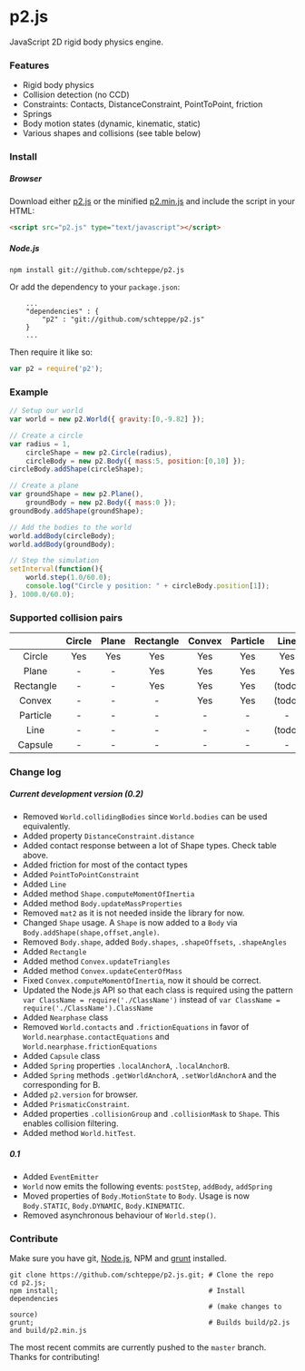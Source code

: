p2.js
=====

JavaScript 2D rigid body physics engine.

### Features
* Rigid body physics
* Collision detection (no CCD)
* Constraints: Contacts, DistanceConstraint, PointToPoint, friction
* Springs
* Body motion states (dynamic, kinematic, static)
* Various shapes and collisions (see table below)

### Install
##### Browser
Download either [p2.js](build/p2.js) or the minified [p2.min.js](build/p2.min.js) and include the script in your HTML:
```html
<script src="p2.js" type="text/javascript"></script>
```
##### Node.js
```
npm install git://github.com/schteppe/p2.js
```
Or add the dependency to your ```package.json```:
```
    ...
    "dependencies" : {
        "p2" : "git://github.com/schteppe/p2.js"
    }
    ...
```
Then require it like so:
```js
var p2 = require('p2');
```

### Example
```js
// Setup our world
var world = new p2.World({ gravity:[0,-9.82] });

// Create a circle
var radius = 1,
    circleShape = new p2.Circle(radius),
    circleBody = new p2.Body({ mass:5, position:[0,10] });
circleBody.addShape(circleShape);

// Create a plane
var groundShape = new p2.Plane(),
    groundBody = new p2.Body({ mass:0 });
groundBody.addShape(groundShape);

// Add the bodies to the world
world.addBody(circleBody);
world.addBody(groundBody);

// Step the simulation
setInterval(function(){
    world.step(1.0/60.0);
    console.log("Circle y position: " + circleBody.position[1]);
}, 1000.0/60.0);
```

### Supported collision pairs
|           | Circle | Plane | Rectangle | Convex | Particle | Line   | Capsule |
| :-------: |:------:|:-----:|:---------:|:------:|:--------:|:------:|:-------:|
| Circle    | Yes    | Yes   | Yes       | Yes    | Yes      | Yes    | (todo)  |
| Plane     | -      | -     | Yes       | Yes    | Yes      | Yes    | Yes     |
| Rectangle | -      | -     | Yes       | Yes    | Yes      | (todo) | (todo)  |
| Convex    | -      | -     | -         | Yes    | Yes      | (todo) | (todo)  |
| Particle  | -      | -     | -         | -      | -        | -      | (todo)  |
| Line      | -      | -     | -         | -      | -        | (todo) | (todo)  |
| Capsule   | -      | -     | -         | -      | -        | -      | (todo)  |

### Change log
##### Current development version (0.2)
* Removed ```World.collidingBodies``` since ```World.bodies``` can be used equivalently.
* Added property ```DistanceConstraint.distance```
* Added contact response between a lot of Shape types. Check table above.
* Added friction for most of the contact types
* Added ```PointToPointConstraint```
* Added ```Line```
* Added method ```Shape.computeMomentOfInertia```
* Added method ```Body.updateMassProperties```
* Removed ```mat2``` as it is not needed inside the library for now.
* Changed ```Shape``` usage. A ```Shape``` is now added to a ```Body``` via ```Body.addShape(shape,offset,angle)```.
* Removed ```Body.shape```, added ```Body.shapes```, ```.shapeOffsets```, ```.shapeAngles```
* Added ```Rectangle```
* Added method ```Convex.updateTriangles```
* Added method ```Convex.updateCenterOfMass```
* Fixed ```Convex.computeMomentOfInertia```, now it should be correct.
* Updated the Node.js API so that each class is required using the pattern ```var ClassName = require('./ClassName')``` instead of ```var ClassName = require('./ClassName').ClassName```
* Added ```Nearphase``` class
* Removed ```World.contacts``` and ```.frictionEquations``` in favor of ```World.nearphase.contactEquations``` and ```World.nearphase.frictionEquations```
* Added ```Capsule``` class
* Added ```Spring``` properties ```.localAnchorA```, ```.localAnchorB```.
* Added ```Spring``` methods ```.getWorldAnchorA```, ```.setWorldAnchorA``` and the corresponding for B.
* Added ```p2.version``` for browser.
* Added ```PrismaticConstraint```.
* Added properties ```.collisionGroup``` and ```.collisionMask``` to ```Shape```. This enables collision filtering.
* Added method ```World.hitTest```.

##### 0.1

* Added ```EventEmitter```
* ```World``` now emits the following events: ```postStep```, ```addBody```, ```addSpring```
* Moved properties of ```Body.MotionState``` to ```Body```. Usage is now ```Body.STATIC```, ```Body.DYNAMIC```, ```Body.KINEMATIC```.
* Removed asynchronous behaviour of ```World.step()```.

### Contribute
Make sure you have git, [Node.js](http://nodejs.org), NPM and [grunt](http://gruntjs.com/) installed.
```
git clone https://github.com/schteppe/p2.js.git; # Clone the repo
cd p2.js;
npm install;                                     # Install dependencies
                                                 # (make changes to source)
grunt;                                           # Builds build/p2.js and build/p2.min.js
```
The most recent commits are currently pushed to the ```master``` branch. Thanks for contributing!
